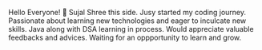 Hello Everyone! 👋 Sujal Shree this side.
Jusy started my coding journey. Passionate about learning new technologies and eager to inculcate new skills.
Java along with DSA learning in process. Would appreciate valuable feedbacks and advices. Waiting for an oppportunity to learn and grow.
